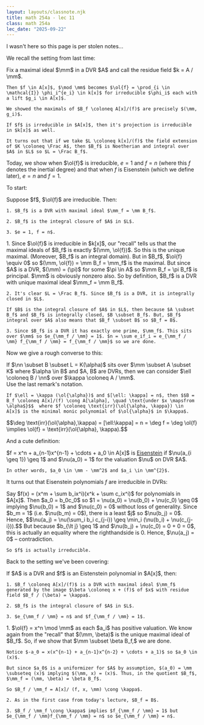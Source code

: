 ```yaml
---
layout: layouts/classnote.njk
title: math 254a - lec 11
class: math 254a
lec_date: "2025-09-22"
---
```


I wasn't here so this page is per stolen notes...

We recall the setting from last time:

<div class = "subthm-box" type = "recall">
    Fix a maximal ideal $\mm$ in a DVR $A$ and call the residue field $k = A / \mm$.

    Then $f \in A[x]$, $\mod \mm$ becomes $\ol{f} = \prod_{i \in \mathcal{I}} \phi_i^{e_i} \in k[x]$ for irreducible $\phi_i$ each with a lift $g_i \in A[x]$.

    We showed the maximals of $B_f \coloneq A[x]/(f)$ are precisely $(\mm, g_i)$.

    If $f$ is irreducible in $A[x]$, then it's projection is irreducible in $k[x]$ as well.

    It turns out that if we take $L \coloneq k[x]/(f)$ the field extension of $K \coloneq \Frac A$, then $B_f$ is Noetherian and integral over $A$ in $L$ so $L = \Frac B_f$.
</div>

Today, we show when $\ol{f}$ is irreducible, $e = 1$ and $f = n$ (where this $f$ denotes the inertial degree) and that when $f$ is Eisenstein (which we define later), $e = n$ and $f = 1$.

To start:

<div class = "subthm-box" type = "prop">
    Suppose $f$, $\ol{f}$ are irreducible. Then:
    
    1. $B_f$ is a DVR with maximal ideal $\mm_f = \mm B_f$.

    2. $B_f$ is the integral closure of $A$ in $L$.

    3. $e = 1, f = n$.
</div>

<div class = "subthm-box" type = "proof">
    1. Since $\ol{f}$ is irreducible in $k[x]$, our "recall" tells us that the maximal ideals of $B_f$ is exactly $(\mm, \ol{f})$. So this is the unique maximal. (Moreover, $B_f$ is an integral domain). But in $B_f$, $\ol{f} \equiv 0$ so $(\mm, \ol{f}) = \mm B_f = \mm_f$ is the maximal. But since $A$ is a DVR, $(\mm) = (\pi)$ for some $\pi \in A$ so $\mm B_f = \pi B_f$ is principal. $\mm$ is obviously nonzero also. So by definition, $B_f$ is a DVR with unique maximal ideal $\mm_f = \mm B_f$.

    2. It's clear $L = \Frac B_f$. Since $B_f$ is a DVR, it is integrally closed in $L$.

    If $B$ is the integral closure of $A$ in $L$, then because $A \subset B_f$ and $B_f$ is integrally closed, $B \subset B_f$. But, $B_f$ integral over $A$ also means that $B_f \subset B$ so $B_f = B$.

    3. Since $B_f$ is a DVR it has exactly one prime, $\mm_f$. This sits over $\mm$ so $e_{\mm_f / \mm} = 1$. $n = \sum e_if_i = e_{\mm_f / \mm} f_{\mm_f / \mm} = f_{\mm_f / \mm}$ so we are done. 
</div>

Now we give a rough converse to this:

<div class = "subthm-box" type = "setting">
    If $\nn \subset B \subset L = K(\alpha)$ sits over $\mm \subset A \subset K$ where $\alpha \in B$ and $A, B$ are DVRs, then we can consider $\ell \coloneq B / \nn$ over $\kappa \coloneq A / \mm$.
</div>

<div class = "subthm-box" type = "prop">
    Use the last remark's notation.
    
    If $\ell = \kappa (\ol{\alpha})$ and $[\ell: \kappa] = n$, then $$B = B_f \coloneq A[x]/(f) \cong A[\alpha], \quad \text{under $x \mapsfrom \alpha$}$$  where $f \coloneq \text{irr}(\ol{\alpha, \kappa}) \in A[x]$ is the minimal monic polynomial of $\ol{\alpha}$ in $\kappa$.
</div>

<div class = "subthm-box" type = "proof">
    $$\deg \text{irr}(\ol{\alpha},\kappa) = [\ell:\kappa] = n = \deg f = \deg \ol{f} \implies \ol{f} = \text{irr}(\ol{\alpha}, \kappa).$$
</div>

And a cute definition:

<div class = "subthm-box" type = "def" name = "Eisenstein">
    $f = x^n + a_{n-1}x^{n-1} + \cdots + a_0 \in A[x]$ is <u>Eisenstein</u> if $\nu(a_{i \geq 1}) \geq 1$ and $\nu(a_0) = 1$ for the valuation $\nu$ on DVR $A$.

    In other words, $a_0 \in \mm - \mm^2$ and $a_i \in \mm^{2}$.
</div>

It turns out that Eisenstein polynomials $f$ are irreducible in DVRs:

<div class = "subthm-box" type = "rmk" name = "jack's proof">
    Say $f(x) = (x^m + \sum b_ix^i)(x^k + \sum c_ix^i)$ for polynomials in $A[x]$. Then $a_0 = b_0c_0$ so $1 = \nu(a_0) = \nu(b_0) + \nu(c_0) \geq 0$ implying $\nu(b_0) = 1$ and $\nu(c_0) = 0$ without loss of generality. Since $b_m = 1$ (i.e. $\nu(b_m) = 0$), there is a least $j$ so $\nu(b_j) = 0$. Hence, $$\nu(a_j) = \nu(\sum_i b_i c_{j-i}) \geq \min_i (\nu(b_i) + \nu(c_{j-i})).$$ But because $b_{\lt j} \geq 1$ and $\nu(b_j) + \nu(c_0) = 0 + 0 = 0$, this is actually an equality where the righthandside is 0. Hence, $\nu(a_j) = 0$ – contradiction.

    So $f$ is actually irreducible.
</div>

Back to the setting we've been covering:

<div class = "subthm-box" type = "prop">
    If $A$ is a DVR and $f$ is an Eistenstein polynomial in $A[x]$, then:
    
    1. $B_f \coloneq A[x]/(f)$ is a DVR with maximal ideal $\mm_f$ generated by the image $\beta \coloneq x + (f)$ of $x$ with residue field $B_f / (\beta) = \kappa$.

    2. $B_f$ is the integral closure of $A$ in $L$.

    3. $e_{\mm_f / \mm} = n$ and $f_{\mm_f / \mm} = 1$.
</div>

<div class = "subthm-box" type = "proof">
    1. $\ol{f} = x^n \mod \mm$ as each $a_i$ has positive valuation. We know again from the "recall" that $(\mm, \beta)$ is the unique maximal ideal of $B_f$. So, if we show that $\mm \subset \beta B_f,$ we are done.

    Notice $-a_0 = x(x^{n-1} + a_{n-1}x^{n-2} + \cdots + a_1)$ so $a_0 \in (x)$.
    
    But since $a_0$ is a uniformizer for $A$ by assumption, $(a_0) = \mm \subseteq (x)$ implying $(\mm, x) = (x)$. Thus, in the quotient $B_f$, $\mm_f = (\mm, \beta) = \beta B_f$.

    So $B_f / \mm_f = A[x]/ (f, x, \mm) \cong \kappa$.

    2. As in the first case from today's lecture, $B_f = B$.

    3. $B_f / \mm_f \cong \kappa$ implies $f_{\mm_f / \mm} = 1$ but $e_{\mm_f / \mm}f_{\mm_f / \mm} = n$ so $e_{\mm_f / \mm} = n$.
</div>